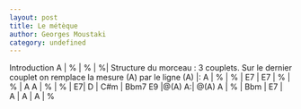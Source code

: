 ```yaml
---
layout: post
title: Le métèque
author: Georges Moustaki
category: undefined
---
```



Introduction 
<canvas class="chords">
A | % | % | %|
</canvas>
Structure du morceau : 3 couplets. Sur le dernier couplet 
on remplace la mesure (A) par le ligne (A)
<canvas class="chords">
|: A | % | % | E7 | E7 | % | % | A
A | % | % | E7| D | C#m | Bbm7 E9 |@(A) A:|
@(A) A | % | Bbm | E7 | A | A | A | %
</canvas>

